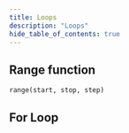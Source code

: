 ```yaml
---
title: Loops
description: "Loops"
hide_table_of_contents: true
---
```


## Range function

```range(start, stop, step)```

## For Loop 



